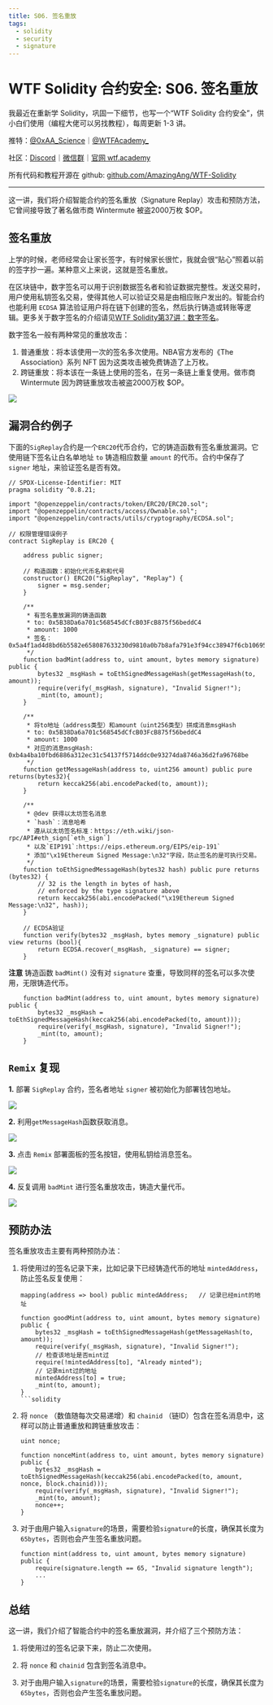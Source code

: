 ```yaml
---
title: S06. 签名重放
tags:
  - solidity
  - security
  - signature
---
```


# WTF Solidity 合约安全: S06. 签名重放

我最近在重新学 Solidity，巩固一下细节，也写一个“WTF Solidity 合约安全”，供小白们使用（编程大佬可以另找教程），每周更新 1-3 讲。

推特：[@0xAA_Science](https://twitter.com/0xAA_Science)｜[@WTFAcademy_](https://twitter.com/WTFAcademy_)

社区：[Discord](https://discord.gg/5akcruXrsk)｜[微信群](https://docs.google.com/forms/d/e/1FAIpQLSe4KGT8Sh6sJ7hedQRuIYirOoZK_85miz3dw7vA1-YjodgJ-A/viewform?usp=sf_link)｜[官网 wtf.academy](https://wtf.academy)

所有代码和教程开源在 github: [github.com/AmazingAng/WTF-Solidity](https://github.com/AmazingAng/WTF-Solidity)

---

这一讲，我们将介绍智能合约的签名重放（Signature Replay）攻击和预防方法，它曾间接导致了著名做市商 Wintermute 被盗2000万枚 $OP。

## 签名重放

上学的时候，老师经常会让家长签字，有时候家长很忙，我就会很“贴心”照着以前的签字抄一遍。某种意义上来说，这就是签名重放。

在区块链中，数字签名可以用于识别数据签名者和验证数据完整性。发送交易时，用户使用私钥签名交易，使得其他人可以验证交易是由相应账户发出的。智能合约也能利用 `ECDSA` 算法验证用户将在链下创建的签名，然后执行铸造或转账等逻辑。更多关于数字签名的介绍请见[WTF Solidity第37讲：数字签名](https://github.com/AmazingAng/WTF-Solidity/blob/main/37_Signature/readme.md)。

数字签名一般有两种常见的重放攻击：

1. 普通重放：将本该使用一次的签名多次使用。NBA官方发布的《The Association》系列 NFT 因为这类攻击被免费铸造了上万枚。
2. 跨链重放：将本该在一条链上使用的签名，在另一条链上重复使用。做市商 Wintermute 因为跨链重放攻击被盗2000万枚 $OP。

![](./img/S06-1.png)

## 漏洞合约例子

下面的`SigReplay`合约是一个`ERC20`代币合约，它的铸造函数有签名重放漏洞。它使用链下签名让白名单地址 `to` 铸造相应数量 `amount` 的代币。合约中保存了 `signer` 地址，来验证签名是否有效。

```solidity
// SPDX-License-Identifier: MIT
pragma solidity ^0.8.21;

import "@openzeppelin/contracts/token/ERC20/ERC20.sol";
import "@openzeppelin/contracts/access/Ownable.sol";
import "@openzeppelin/contracts/utils/cryptography/ECDSA.sol";

// 权限管理错误例子
contract SigReplay is ERC20 {

    address public signer;

    // 构造函数：初始化代币名称和代号
    constructor() ERC20("SigReplay", "Replay") {
        signer = msg.sender;
    }
    
    /**
     * 有签名重放漏洞的铸造函数
     * to: 0x5B38Da6a701c568545dCfcB03FcB875f56beddC4
     * amount: 1000
     * 签名： 0x5a4f1ad4d8bd6b5582e658087633230d9810a0b7b8afa791e3f94cc38947f6cb1069519caf5bba7b975df29cbfdb4ada355027589a989435bf88e825841452f61b
     */
    function badMint(address to, uint amount, bytes memory signature) public {
        bytes32 _msgHash = toEthSignedMessageHash(getMessageHash(to, amount));
        require(verify(_msgHash, signature), "Invalid Signer!");
        _mint(to, amount);
    }

    /**
     * 将to地址（address类型）和amount（uint256类型）拼成消息msgHash
     * to: 0x5B38Da6a701c568545dCfcB03FcB875f56beddC4
     * amount: 1000
     * 对应的消息msgHash: 0xb4a4ba10fbd6886a312ec31c54137f5714ddc0e93274da8746a36d2fa96768be
     */
    function getMessageHash(address to, uint256 amount) public pure returns(bytes32){
        return keccak256(abi.encodePacked(to, amount));
    }

    /**
     * @dev 获得以太坊签名消息
     * `hash`：消息哈希 
     * 遵从以太坊签名标准：https://eth.wiki/json-rpc/API#eth_sign[`eth_sign`]
     * 以及`EIP191`:https://eips.ethereum.org/EIPS/eip-191`
     * 添加"\x19Ethereum Signed Message:\n32"字段，防止签名的是可执行交易。
     */
    function toEthSignedMessageHash(bytes32 hash) public pure returns (bytes32) {
        // 32 is the length in bytes of hash,
        // enforced by the type signature above
        return keccak256(abi.encodePacked("\x19Ethereum Signed Message:\n32", hash));
    }

    // ECDSA验证
    function verify(bytes32 _msgHash, bytes memory _signature) public view returns (bool){
        return ECDSA.recover(_msgHash, _signature) == signer;
    }
```

**注意** 铸造函数 `badMint()` 没有对 `signature` 查重，导致同样的签名可以多次使用，无限铸造代币。

```solidity
    function badMint(address to, uint amount, bytes memory signature) public {
        bytes32 _msgHash = toEthSignedMessageHash(keccak256(abi.encodePacked(to, amount)));
        require(verify(_msgHash, signature), "Invalid Signer!");
        _mint(to, amount);
    }
```

## `Remix` 复现

**1.** 部署 `SigReplay` 合约，签名者地址 `signer` 被初始化为部署钱包地址。

![](./img/S06-2.png)

**2.** 利用`getMessageHash`函数获取消息。

![](./img/S06-3.png)

**3.** 点击 `Remix` 部署面板的签名按钮，使用私钥给消息签名。

![](./img/S06-4.png)

**4.** 反复调用 `badMint` 进行签名重放攻击，铸造大量代币。

![](./img/S06-5.png)

## 预防办法

签名重放攻击主要有两种预防办法：

1. 将使用过的签名记录下来，比如记录下已经铸造代币的地址 `mintedAddress`，防止签名反复使用：

    ```solidity
    mapping(address => bool) public mintedAddress;   // 记录已经mint的地址
    
    function goodMint(address to, uint amount, bytes memory signature) public {
        bytes32 _msgHash = toEthSignedMessageHash(getMessageHash(to, amount));
        require(verify(_msgHash, signature), "Invalid Signer!");
        // 检查该地址是否mint过
        require(!mintedAddress[to], "Already minted");
        // 记录mint过的地址
        mintedAddress[to] = true;
        _mint(to, amount);
    }
    ```solidity

2. 将 `nonce` （数值随每次交易递增）和 `chainid` （链ID）包含在签名消息中，这样可以防止普通重放和跨链重放攻击：

    ```solidity
    uint nonce;

    function nonceMint(address to, uint amount, bytes memory signature) public {
        bytes32 _msgHash = toEthSignedMessageHash(keccak256(abi.encodePacked(to, amount, nonce, block.chainid)));
        require(verify(_msgHash, signature), "Invalid Signer!");
        _mint(to, amount);
        nonce++;
    }
    ```

3. 对于由用户输入`signature`的场景，需要检验`signature`的长度，确保其长度为`65bytes`，否则也会产生签名重放问题。

    ```solidity
    function mint(address to, uint amount, bytes memory signature) public {
        require(signature.length == 65, "Invalid signature length");
        ...
    }
    ```

## 总结

这一讲，我们介绍了智能合约中的签名重放漏洞，并介绍了三个预防方法：

1. 将使用过的签名记录下来，防止二次使用。

2. 将 `nonce` 和 `chainid` 包含到签名消息中。

3. 对于由用户输入`signature`的场景，需要检验`signature`的长度，确保其长度为`65bytes`，否则也会产生签名重放问题。
